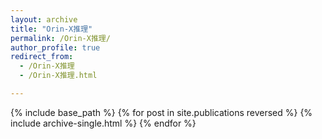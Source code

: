 ```yaml
---
layout: archive
title: "Orin-X推理"
permalink: /Orin-X推理/
author_profile: true
redirect_from:
  - /Orin-X推理
  - /Orin-X推理.html

---
```



{% include base_path %}
{% for post in site.publications reversed %}
  {% include archive-single.html %}
{% endfor %}
